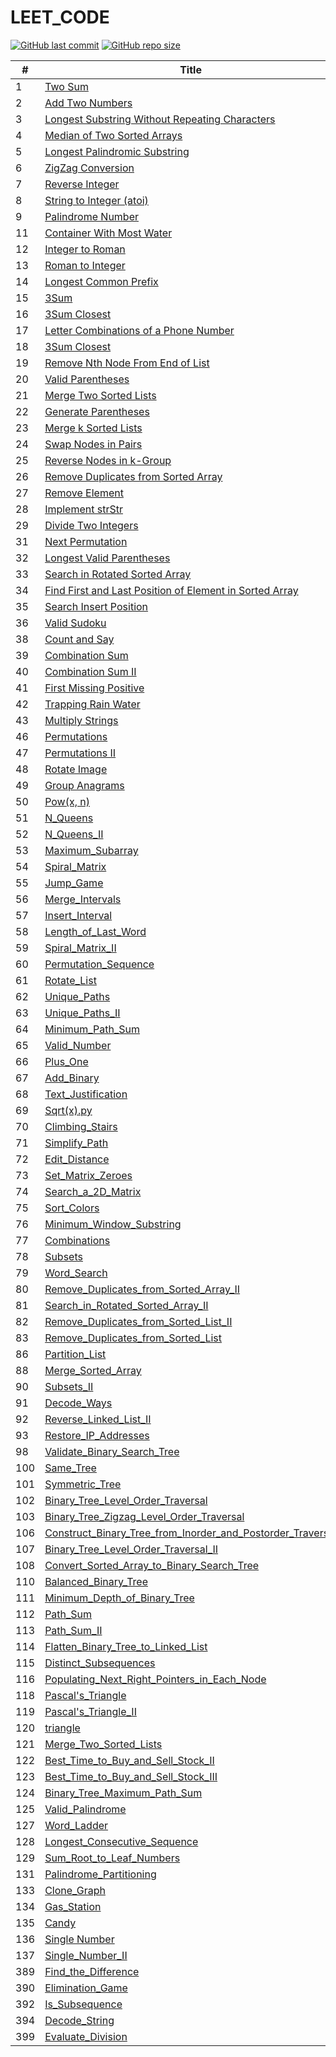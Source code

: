# LEET_CODE
[![GitHub last commit](https://img.shields.io/github/last-commit/dhyanpatel110/LEET_CODE)](https://github.com/dhyanpatel110/LEET_CODE/commits/master)
[![GitHub repo size](https://img.shields.io/github/repo-size/dhyanpatel110/LEET_CODE)](https://github.com/dhyanpatel110/LEET_CODE/archive/master.zip)


| # | Title | Solution | Difficulty |
|---| ----- | -------- | ---------- |
| 1 |  [Two Sum](https://leetcode.com/problems/two-sum/) | [Python](https://github.com/dhyanpatel110/LEET_CODE/blob/master/python/001_Two_Sum.py) | Easy | |
| 2 |  [Add Two Numbers](https://leetcode.com/problems/add-two-numbers/) | [Python](https://github.com/dhyanpatel110/LEET_CODE/blob/master/python/002_Add_Two_Numbers.py) | Medium | |
| 3 | [Longest Substring Without Repeating Characters](https://leetcode.com/problems/longest-substring-without-repeating-characters/) | [Python](https://github.com/dhyanpatel110/LEET_CODE/blob/master/python/003_Longest_Substring_Without_Repeating_Characters.py)| Medium | |
| 4 | [Median of Two Sorted Arrays](https://leetcode.com/problems/median-of-two-sorted-arrays/) | [Python](https://github.com/dhyanpatel110/LEET_CODE/blob/master/python/004_Median_of_Two_Sorted_Arrays.py)|	Hard | |
| 5 | [Longest Palindromic Substring](https://leetcode.com/problems/longest-palindromic-substring/) | [Python](https://github.com/dhyanpatel110/LEET_CODE/blob/master/python/005_Longest_Palindromic_Substring.py)|	Medium | |
| 6 | [ZigZag Conversion](https://leetcode.com/problems/zigzag-conversion/) | [Python](https://github.com/dhyanpatel110/LEET_CODE/blob/master/python/006_ZigZag_Conversion.py) | Medium | |
| 7 | [Reverse Integer](https://leetcode.com/problems/reverse-integer/) | [Python](https://github.com/dhyanpatel110/LEET_CODE/blob/master/python/007_Reverse_Integer.py) | Easy | |
| 8 | [String to Integer (atoi)](https://leetcode.com/problems/string-to-integer-atoi/) | [Python](https://github.com/dhyanpatel110/LEET_CODE/blob/master/python/008_String_to_Integer_(atoi).py)| Medium | |
| 9 | [Palindrome Number](https://leetcode.com/problems/palindrome-number/) | [Python](https://github.com/dhyanpatel110/LEET_CODE/blob/master/python/009_Palindrome_Number.py) | Easy | |
| 11 | [Container With Most Water](https://leetcode.com/problems/container-with-most-water/) | [Python](https://github.com/dhyanpatel110/LEET_CODE/blob/master/python/011_Container_With_Most_Water.py) | Medium | |
| 12 | [Integer to Roman](https://leetcode.com/problems/integer-to-roman/)|[Python](https://github.com/dhyanpatel110/LEET_CODE/blob/master/python/012_Integer_to_Roman.py)|Medium| |
| 13 | [Roman to Integer](https://leetcode.com/problems/roman-to-integer/)|[Python](https://github.com/dhyanpatel110/LEET_CODE/blob/master/python/013_Roman_to_Integer.py)|Easy| |
| 14 | [Longest Common Prefix](https://leetcode.com/problems/longest-common-prefix/)|[Python](https://github.com/dhyanpatel110/LEET_CODE/blob/master/python/014_Longest_Common_Prefix.py)| Easy | |
| 15 | [3Sum](https://leetcode.com/problems/3sum/)|[Python](https://github.com/dhyanpatel110/LEET_CODE/blob/master/python/015_3Sum.py)| Medium | |
| 16 | [3Sum Closest](https://leetcode.com/problems/3sum-closest/)|[Python](https://github.com/dhyanpatel110/LEET_CODE/blob/master/python/016_3Sum_Closest.py)| Medium | |
| 17 | [Letter Combinations of a Phone Number](https://leetcode.com/problems/letter-combinations-of-a-phone-number/)|[Python](https://github.com/dhyanpatel110/LEET_CODE/blob/master/python/017_Letter_Combinations_of_a_Phone_Number.py)| Medium | |
| 18 | [3Sum Closest](https://leetcode.com/problems/3sum-closest/)|[Python](https://github.com/dhyanpatel110/LEET_CODE/blob/master/python/018_4Sum.py)| Medium | |
| 19 | [Remove Nth Node From End of List](https://leetcode.com/problems/remove-nth-node-from-end-of-list/)|[Python](https://github.com/dhyanpatel110/LEET_CODE/blob/master/python/019_Remove_Nth_Node_From_End_of_List.py)| Medium | |
| 20 | [Valid Parentheses](https://leetcode.com/problems/valid-parentheses/)|[Python](https://github.com/dhyanpatel110/LEET_CODE/blob/master/python/020_Valid_Parentheses.py)| Easy | |
| 21 | [Merge Two Sorted Lists](https://leetcode.com/problems/merge-two-sorted-lists/)|[Python](https://github.com/dhyanpatel110/LEET_CODE/blob/master/python/021_Merge_Two_Sorted_Lists.py)| Easy | |
| 22 | [Generate Parentheses](https://leetcode.com/problems/generate-parentheses/)|[Python](https://github.com/dhyanpatel110/LEET_CODE/blob/master/python/022_Generate_Parentheses.py)| Medium | |
| 23 | [Merge k Sorted Lists](https://leetcode.com/problems/merge-k-sorted-lists/)|[Python](https://github.com/dhyanpatel110/LEET_CODE/blob/master/python/023_Merge_k_Sorted_Lists.py)| Hard | |
| 24 | [Swap Nodes in Pairs](https://leetcode.com/problems/swap-nodes-in-pairs/)|[Python](https://github.com/dhyanpatel110/LEET_CODE/blob/master/python/024_Swap_Nodes_in_Pairs.py)| Medium | |
| 25 | [Reverse Nodes in k-Group](https://leetcode.com/problems/reverse-nodes-in-k-group/)|[Python](https://github.com/dhyanpatel110/LEET_CODE/blob/master/python/025_Reverse_Nodes_in_k_Group.py)| Hard | |
| 26 | [Remove Duplicates from Sorted Array](https://leetcode.com/problems/remove-duplicates-from-sorted-array/)|[Python](https://github.com/dhyanpatel110/LEET_CODE/blob/master/python/026_Remove_Duplicates_from_Sorted_Array.py)| Easy | |
| 27 | [Remove Element](https://leetcode.com/problems/remove-element/)|[Python](https://github.com/dhyanpatel110/LEET_CODE/blob/master/python/027_Remove_Element.py)| Easy | |
| 28 | [Implement strStr](https://leetcode.com/problems/implement-strstr/)|[Python](https://github.com/dhyanpatel110/LEET_CODE/blob/master/python/028_Implement_strStr.py)| Easy | |
| 29 |[Divide Two Integers](https://leetcode.com/problems/divide-two-integers/)|[Python](https://github.com/dhyanpatel110/LEET_CODE/blob/master/python/029_Divide_Two_Integers.py)| Medium | |
| 31 |[Next Permutation](https://leetcode.com/problems/next-permutation/)|[Python](https://github.com/dhyanpatel110/LEET_CODE/blob/master/python/031_Next_Permutation.py)| Medium | |
| 32 |[Longest Valid Parentheses](https://leetcode.com/problems/longest-valid-parentheses/)|[Python](https://github.com/dhyanpatel110/LEET_CODE/blob/master/python/032_Longest_Valid_Parentheses.py)| Hard | |
| 33 |[Search in Rotated Sorted Array](https://leetcode.com/problems/search-in-rotated-sorted-array/)|[Python](https://github.com/dhyanpatel110/LEET_CODE/blob/master/python/033_Search_in_Rotated_Sorted_Array.py)| Medium |
| 34 |[Find First and Last Position of Element in Sorted Array](https://leetcode.com/problems/find-first-and-last-position-of-element-in-sorted-array/)|[Python](https://github.com/dhyanpatel110/LEET_CODE/blob/master/python/034_Find_First_and_Last_Position_of_Element_in_Sorted_Array.py)| Medium |
| 35 |[Search Insert Position](https://leetcode.com/problems/search-insert-position/)|[Python](https://github.com/dhyanpatel110/LEET_CODE/blob/master/python/035_Search_Insert_Position.py)| Easy |
| 36 |[Valid Sudoku](https://leetcode.com/problems/valid-sudoku/)|[Python](https://github.com/dhyanpatel110/LEET_CODE/blob/master/python/036_Valid_Sudoku.py)| Medium |
| 38 |[Count and Say](https://leetcode.com/problems/count-and-say/)|[Python](https://github.com/dhyanpatel110/LEET_CODE/blob/master/python/038_Count_and_Say.py)| Medium |
| 39 |[Combination Sum](https://leetcode.com/problems/combination-sum/)|[Python](https://github.com/dhyanpatel110/LEET_CODE/blob/master/python/039_Combination_Sum.py)| Medium |
| 40 |[Combination Sum II](https://leetcode.com/problems/combination-sum-ii/)|[Python](https://github.com/dhyanpatel110/LEET_CODE/blob/master/python/040_Combination_Sum_II.py)| Medium |
| 41 |[First Missing Positive](https://leetcode.com/problems/first-missing-positive/)|[Python](https://github.com/dhyanpatel110/LEET_CODE/blob/master/python/041_First_Missing_Positive.py)| Hard |
| 42 |[Trapping Rain Water](https://leetcode.com/problems/trapping-rain-water/)|[Python](https://github.com/dhyanpatel110/LEET_CODE/blob/master/python/042_Trapping_Rain_Water.py)| Hard |
| 43 |[Multiply Strings](https://leetcode.com/problems/multiply-strings/)|[Python](https://github.com/dhyanpatel110/LEET_CODE/blob/master/python/043_Multiply_Strings.py)| Medium |
| 46 |[Permutations](https://leetcode.com/problems/permutations/)|[Python](https://github.com/dhyanpatel110/LEET_CODE/blob/master/python/046_Permutations.py)| Medium |
| 47 |[Permutations II](https://leetcode.com/problems/permutations-ii/)|[Python](https://github.com/dhyanpatel110/LEET_CODE/blob/master/python/047_Permutations_II.py)| Medium |
| 48 |[Rotate Image](https://leetcode.com/problems/rotate-image/)|[Python](https://github.com/dhyanpatel110/LEET_CODE/blob/master/python/048_Rotate_Image.py)| Medium |
| 49 |[Group Anagrams](https://leetcode.com/problems/group-anagrams/)|[Python](https://github.com/dhyanpatel110/LEET_CODE/blob/master/python/049_Group_Anagrams.py)| Medium |
| 50 |[Pow(x, n)](https://leetcode.com/problems/group-anagrams/)|[Python](https://github.com/dhyanpatel110/LEET_CODE/blob/master/python/050_Pow(x,n).py)| Medium |
| 51 |[N_Queens](https://leetcode.com/problems/group-anagrams/)|[Python](https://github.com/dhyanpatel110/LEET_CODE/blob/master/python/051_N_Queens.py)| Hard |
| 52 |[N_Queens_II](https://leetcode.com/problems/group-anagrams/)|[Python](https://github.com/dhyanpatel110/LEET_CODE/blob/master/python/052_N_Queens_II.py)| Hard |
| 53 |[Maximum_Subarray](https://leetcode.com/problems/group-anagrams/)|[Python](https://github.com/dhyanpatel110/LEET_CODE/blob/master/python/053_Maximum_Subarray.py)| Easy |
| 54 |[Spiral_Matrix](https://leetcode.com/problems/group-anagrams/)|[Python](https://github.com/dhyanpatel110/LEET_CODE/blob/master/python/054_Spiral_Matrix.py)| Medium |
| 55 |[Jump_Game](https://leetcode.com/problems/group-anagrams/)|[Python](https://github.com/dhyanpatel110/LEET_CODE/blob/master/python/055_Jump_Game.py)| Medium |
| 56 |[Merge_Intervals](https://leetcode.com/problems/group-anagrams/)|[Python](https://github.com/dhyanpatel110/LEET_CODE/blob/master/python/056_Merge_Intervals.py)| Medium |
| 57 |[Insert_Interval](https://leetcode.com/problems/group-anagrams/)|[Python](https://github.com/dhyanpatel110/LEET_CODE/blob/master/python/057_Insert_Interval.py)| Medium |
| 58 |[Length_of_Last_Word](https://leetcode.com/problems/group-anagrams/)|[Python](https://github.com/dhyanpatel110/LEET_CODE/blob/master/python/058_Length_of_Last_Word.py)| Easy |
| 59 |[Spiral_Matrix_II](https://leetcode.com/problems/group-anagrams/)|[Python](https://github.com/dhyanpatel110/LEET_CODE/blob/master/python/059_Spiral_Matrix_II.py)| Medium |
| 60 |[Permutation_Sequence](https://leetcode.com/problems/group-anagrams/)|[Python](https://github.com/dhyanpatel110/LEET_CODE/blob/master/python/060_Permutation_Sequence.py)| Hard |
| 61 |[Rotate_List](https://leetcode.com/problems/group-anagrams/)|[Python](https://github.com/dhyanpatel110/LEET_CODE/blob/master/python/061_Rotate_List.py)| Medium |
| 62 |[Unique_Paths](https://leetcode.com/problems/group-anagrams/)|[Python](https://github.com/dhyanpatel110/LEET_CODE/blob/master/python/062_Unique_Paths.py)| Medium |
| 63 |[Unique_Paths_II](https://leetcode.com/problems/group-anagrams/)|[Python](https://github.com/dhyanpatel110/LEET_CODE/blob/master/python/063_Unique_Paths_II.py)| Medium |
| 64 |[Minimum_Path_Sum](https://leetcode.com/problems/group-anagrams/)|[Python](https://github.com/dhyanpatel110/LEET_CODE/blob/master/python/064_Minimum_Path_Sum.py)| Medium |
| 65 |[Valid_Number](https://leetcode.com/problems/group-anagrams/)|[Python](https://github.com/dhyanpatel110/LEET_CODE/blob/master/python/065_Valid_Number.py)| Hard |
| 66 |[Plus_One](https://leetcode.com/problems/group-anagrams/)|[Python](https://github.com/dhyanpatel110/LEET_CODE/blob/master/python/066_Plus_One.py)| Hard |
| 67 |[Add_Binary](https://leetcode.com/problems/group-anagrams/)|[Python](https://github.com/dhyanpatel110/LEET_CODE/blob/master/python/067_Add_Binary.py)| Easy |
| 68 |[Text_Justification](https://leetcode.com/problems/group-anagrams/)|[Python](https://github.com/dhyanpatel110/LEET_CODE/blob/master/python/068_Text_Justification.py)| Hard |
| 69 |[Sqrt(x).py](https://leetcode.com/problems/group-anagrams/)|[Python](https://github.com/dhyanpatel110/LEET_CODE/blob/master/python/069_Sqrt(x).py)| Easy |
| 70 |[Climbing_Stairs](https://leetcode.com/problems/group-anagrams/)|[Python](https://github.com/dhyanpatel110/LEET_CODE/blob/master/python/070_Climbing_Stairs.py)| Easy |
| 71 |[Simplify_Path](https://leetcode.com/problems/group-anagrams/)|[Python](https://github.com/dhyanpatel110/LEET_CODE/blob/master/python/071_Simplify_Path.py)|Medium|
| 72 |[Edit_Distance](https://leetcode.com/problems/group-anagrams/)|[Python](https://github.com/dhyanpatel110/LEET_CODE/blob/master/python/072_Edit_Distance.py)|Hard|
| 73 |[Set_Matrix_Zeroes](https://leetcode.com/problems/set-matrix-zeroes/)|[Python](https://github.com/dhyanpatel110/LEET_CODE/blob/master/python/073_Set_Matrix_Zeroes.py)|Medium|
| 74 |[Search_a_2D_Matrix](https://leetcode.com/problems/search-a-2d-matrix/)|[Python](https://github.com/dhyanpatel110/LEET_CODE/blob/master/python/074_Search_a_2D_Matrix.py)|Medium|
| 75 |[Sort_Colors](https://leetcode.com/problems/search-a-2d-matrix/)|[Python](https://github.com/dhyanpatel110/LEET_CODE/blob/master/python/075_Sort_Colors.py)|Medium|
| 76 |[Minimum_Window_Substring](https://leetcode.com/problems/search-a-2d-matrix/)|[Python](https://github.com/dhyanpatel110/LEET_CODE/blob/master/python/076_Minimum_Window_Substring.py)|Hard|
| 77 |[Combinations](https://leetcode.com/problems/search-a-2d-matrix/)|[Python](https://github.com/dhyanpatel110/LEET_CODE/blob/master/python/077_Combinations.py)|Medium|
| 78 |[Subsets](https://leetcode.com/problems/search-a-2d-matrix/)|[Python](https://github.com/dhyanpatel110/LEET_CODE/blob/master/python/078_Subsets.py)|Medium|
| 79 |[Word_Search](https://leetcode.com/problems/search-a-2d-matrix/)|[Python](https://github.com/dhyanpatel110/LEET_CODE/blob/master/python/079_Word_Search.py)|Medium|
| 80 |[Remove_Duplicates_from_Sorted_Array_II](https://leetcode.com/problems/search-a-2d-matrix/)|[Python](https://github.com/dhyanpatel110/LEET_CODE/blob/master/python/080_Remove_Duplicates_from_Sorted_Array_II.py)|Medium|
| 81 |[Search_in_Rotated_Sorted_Array_II](https://leetcode.com/problems/search-a-2d-matrix/)|[Python](https://github.com/dhyanpatel110/LEET_CODE/blob/master/python/081_Search_in_Rotated_Sorted_Array_II.py)|Medium|
| 82 |[Remove_Duplicates_from_Sorted_List_II](https://leetcode.com/problems/search-a-2d-matrix/)|[Python](https://github.com/dhyanpatel110/LEET_CODE/blob/master/python/082_Remove_Duplicates_from_Sorted_List_II.py)|Medium|
| 83 |[Remove_Duplicates_from_Sorted_List](https://leetcode.com/problems/search-a-2d-matrix/)|[Python](https://github.com/dhyanpatel110/LEET_CODE/blob/master/python/083_Remove_Duplicates_from_Sorted_List.py)|Easy|
| 86 |[Partition_List](https://leetcode.com/problems/search-a-2d-matrix/)|[Python](https://github.com/dhyanpatel110/LEET_CODE/blob/master/python/086_Partition_List.py)|Medium|
| 88 |[Merge_Sorted_Array](https://leetcode.com/problems/search-a-2d-matrix/)|[Python](https://github.com/dhyanpatel110/LEET_CODE/blob/master/python/088_Merge_Sorted_Array.py)|Easy|
| 90 |[Subsets_II](https://leetcode.com/problems/search-a-2d-matrix/)|[Python](https://github.com/dhyanpatel110/LEET_CODE/blob/master/python/090_Subsets_II.py)|Medium|
| 91 |[Decode_Ways](https://leetcode.com/problems/search-a-2d-matrix/)|[Python](https://github.com/dhyanpatel110/LEET_CODE/blob/master/python/091_Decode_Ways.py)|Medium|
| 92 |[Reverse_Linked_List_II](https://leetcode.com/problems/search-a-2d-matrix/)|[Python](https://github.com/dhyanpatel110/LEET_CODE/blob/master/python/092_Reverse_Linked_List_II.py)|Medium|
| 93 |[Restore_IP_Addresses](https://leetcode.com/problems/search-a-2d-matrix/)|[Python](https://github.com/dhyanpatel110/LEET_CODE/blob/master/python/093_Restore_IP_Addresses.py)|Medium|
| 98 |[Validate_Binary_Search_Tree](https://leetcode.com/problems/search-a-2d-matrix/)|[Python](https://github.com/dhyanpatel110/LEET_CODE/blob/master/python/098_Validate_Binary_Search_Tree.py)|Medium|
| 100 |[Same_Tree](https://leetcode.com/problems/search-a-2d-matrix/)|[Python](https://github.com/dhyanpatel110/LEET_CODE/blob/master/python/100_Same_Tree.py)|Easy|
| 101 |[Symmetric_Tree](https://leetcode.com/problems/search-a-2d-matrix/)|[Python](https://github.com/dhyanpatel110/LEET_CODE/blob/master/python/101_Symmetric_Tree.py)|Medium|
| 102 |[Binary_Tree_Level_Order_Traversal](https://leetcode.com/problems/search-a-2d-matrix/)|[Python](https://github.com/dhyanpatel110/LEET_CODE/blob/master/python/102_Binary_Tree_Level_Order_Traversal.py)|Medium|
| 103 |[Binary_Tree_Zigzag_Level_Order_Traversal](https://leetcode.com/problems/search-a-2d-matrix/)|[Python](https://github.com/dhyanpatel110/LEET_CODE/blob/master/python/103_Binary_Tree_Zigzag_Level_Order_Traversal.py)|Medium|
| 106 |[Construct_Binary_Tree_from_Inorder_and_Postorder_Traversal](https://leetcode.com/problems/search-a-2d-matrix/)|[Python](https://github.com/dhyanpatel110/LEET_CODE/blob/master/python/106_Construct_Binary_Tree_from_Inorder_and_Postorder_Traversal.py)|Medium|
| 107 |[Binary_Tree_Level_Order_Traversal_II](https://leetcode.com/problems/search-a-2d-matrix/)|[Python](https://github.com/dhyanpatel110/LEET_CODE/blob/master/python/107_Binary_Tree_Level_Order_Traversal_II.py)|Medium|
| 108 |[Convert_Sorted_Array_to_Binary_Search_Tree](https://leetcode.com/problems/search-a-2d-matrix/)|[Python](https://github.com/dhyanpatel110/LEET_CODE/blob/master/python/108_Convert_Sorted_Array_to_Binary_Search_Tree.py)|Easy|
| 110 |[Balanced_Binary_Tree](https://leetcode.com/problems/search-a-2d-matrix/)|[Python](https://github.com/dhyanpatel110/LEET_CODE/blob/master/python/110_Balanced_Binary_Tree.py)|Medium|
| 111 |[Minimum_Depth_of_Binary_Tree](https://leetcode.com/problems/search-a-2d-matrix/)|[Python](https://github.com/dhyanpatel110/LEET_CODE/blob/master/python/111_Minimum_Depth_of_Binary_Tree.py)|Medium|
| 112 |[Path_Sum](https://leetcode.com/problems/search-a-2d-matrix/)|[Python](https://github.com/dhyanpatel110/LEET_CODE/blob/master/python/112_Path_Sum.py)|Medium|
| 113 |[Path_Sum_II](https://leetcode.com/problems/search-a-2d-matrix/)|[Python](https://github.com/dhyanpatel110/LEET_CODE/blob/master/python/113_Path_Sum_II.py)|Medium|
| 114 |[Flatten_Binary_Tree_to_Linked_List](https://leetcode.com/problems/search-a-2d-matrix/)|[Python](https://github.com/dhyanpatel110/LEET_CODE/blob/master/python/114_Flatten_Binary_Tree_to_Linked_List.py)|Medium|
| 115 |[Distinct_Subsequences](https://leetcode.com/problems/search-a-2d-matrix/)|[Python](https://github.com/dhyanpatel110/LEET_CODE/blob/master/python/115_Distinct_Subsequences.py)|Medium|
| 116 |[Populating_Next_Right_Pointers_in_Each_Node](https://leetcode.com/problems/search-a-2d-matrix/)|[Python](https://github.com/dhyanpatel110/LEET_CODE/blob/master/python/116_Populating_Next_Right_Pointers_in_Each_Node.py)|Easy|
| 118 |[Pascal's_Triangle](https://leetcode.com/problems/pascal's-triangle/)|[Python](https://github.com/dhyanpatel110/LEET_CODE/blob/master/python/118_Pascal's_Triangle.py)|Medium|
| 119 |[Pascal's_Triangle_II](https://leetcode.com/problems/pascals-triangle-ii)|[Python](https://github.com/dhyanpatel110/LEET_CODE/blob/master/python/119_Pascal's_Triangle_II.py)|Easy|
| 120 |[triangle](https://leetcode.com/problems/pascals-triangle-ii)|[Python](https://github.com/dhyanpatel110/LEET_CODE/blob/master/python/)|Medium|
| 121 |[Merge_Two_Sorted_Lists](https://leetcode.com/problems/pascals-triangle-ii)|[Python](https://github.com/dhyanpatel110/LEET_CODE/blob/master/python/021_Merge_Two_Sorted_Lists.py)|Easy|
| 122 |[Best_Time_to_Buy_and_Sell_Stock_II](https://leetcode.com/problems/best-time-to-buy-and-sell-stock-II/)|[Python](https://github.com/dhyanpatel110/LEET_CODE/blob/master/python/122_Best_Time_to_Buy_and_Sell_Stock_II.py)|Medium|
| 123 |[Best_Time_to_Buy_and_Sell_Stock_III](https://leetcode.com/problems/best-time-to-buy-and-sell-stock-II/)|[Python](https://github.com/dhyanpatel110/LEET_CODE/blob/master/python/123_Best_Time_to_Buy_and_Sell_Stock_III.py)|Medium|
| 124 |[Binary_Tree_Maximum_Path_Sum](https://leetcode.com/problems/best-time-to-buy-and-sell-stock-II/)|[Python](https://github.com/dhyanpatel110/LEET_CODE/blob/master/python/124_Binary_Tree_Maximum_Path_Sum.py)|Medium|
| 125 |[Valid_Palindrome](https://leetcode.com/problems/best-time-to-buy-and-sell-stock-II/)|[Python](https://github.com/dhyanpatel110/LEET_CODE/blob/master/python/125_Valid_Palindrome.py)|Medium|
| 127 |[Word_Ladder](https://leetcode.com/problems/best-time-to-buy-and-sell-stock-II/)|[Python](https://github.com/dhyanpatel110/LEET_CODE/blob/master/python/127_Word_Ladder.py)|Hard|
| 128 |[Longest_Consecutive_Sequence](https://leetcode.com/problems/best-time-to-buy-and-sell-stock-II/)|[Python](https://github.com/dhyanpatel110/LEET_CODE/blob/master/python/128_Longest_Consecutive_Sequence.py)|Medium|
| 129 |[Sum_Root_to_Leaf_Numbers](https://leetcode.com/problems/best-time-to-buy-and-sell-stock-II/)|[Python](https://github.com/dhyanpatel110/LEET_CODE/blob/master/python/129_Sum_Root_to_Leaf_Numbers.py)|Medium|
| 131 |[Palindrome_Partitioning](https://leetcode.com/problems/best-time-to-buy-and-sell-stock-II/)|[Python](https://github.com/dhyanpatel110/LEET_CODE/blob/master/python/131_Palindrome_Partitioning.py)|Medium|
| 133 |[Clone_Graph](https://leetcode.com/problems/best-time-to-buy-and-sell-stock-II/)|[Python](https://github.com/dhyanpatel110/LEET_CODE/blob/master/python/133_Clone_Graph.py)|Medium|
| 134 |[Gas_Station](https://leetcode.com/problems/best-time-to-buy-and-sell-stock-II/)|[Python](https://github.com/dhyanpatel110/LEET_CODE/blob/master/python/134_Gas_Station.py)|Medium|
| 135 |[Candy](https://leetcode.com/problems/best-time-to-buy-and-sell-stock-II/)|[Python](https://github.com/dhyanpatel110/LEET_CODE/blob/master/python/135_Candy.py)|Medium|
| 136 |[Single Number](https://leetcode.com/problems/best-time-to-buy-and-sell-stock-II/)|[Python](https://github.com/dhyanpatel110/LEET_CODE/blob/master/python/136_Single_Number.py)|Medium|
| 137 |[Single_Number_II](https://leetcode.com/problems/best-time-to-buy-and-sell-stock-II/)|[Python](https://github.com/dhyanpatel110/LEET_CODE/blob/master/python/137_Single_Number_II.py)|Easy|
| 389 |[Find_the_Difference](https://leetcode.com/problems/find-the-difference/120_Triangle.py)|[Python](https://github.com/dhyanpatel110/LEET_CODE/blob/master/python/389_Find_the_Difference.py)|Easy|
| 390 |[Elimination_Game](https://leetcode.com/problems/elimination-game/)|[Python](https://github.com/dhyanpatel110/LEET_CODE/blob/master/python/390_Elimination_Game.py)|Medium|
| 392 |[Is_Subsequence](https://leetcode.com/problems/is-subsequence/)|[Python](https://github.com/dhyanpatel110/LEET_CODE/blob/master/python/390_Elimination_Game.py)|Easy|
| 394 |[Decode_String](https://leetcode.com/problems/decode-string/)|[Python](https://github.com/dhyanpatel110/LEET_CODE/blob/master/python/394_Decode_String.py)|Medium|
| 399 |[Evaluate_Division](https://leetcode.com/problems/evaluate-division/)|[Python](https://github.com/dhyanpatel110/LEET_CODE/blob/master/python/399_Evaluate_Division.py)|Medium|

